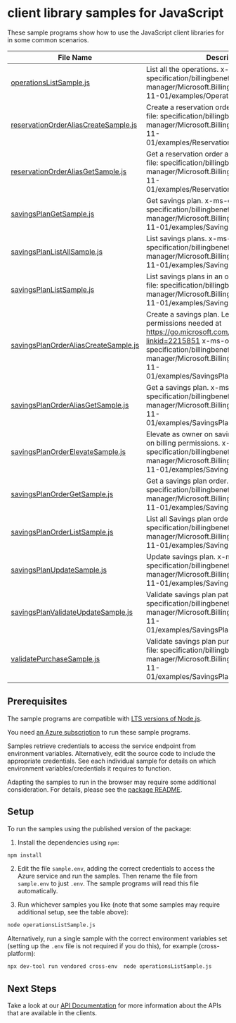 # client library samples for JavaScript

These sample programs show how to use the JavaScript client libraries for in some common scenarios.

| **File Name**                                                             | **Description**                                                                                                                                                                                                                                                        |
| ------------------------------------------------------------------------- | ---------------------------------------------------------------------------------------------------------------------------------------------------------------------------------------------------------------------------------------------------------------------- |
| [operationsListSample.js][operationslistsample]                           | List all the operations. x-ms-original-file: specification/billingbenefits/resource-manager/Microsoft.BillingBenefits/stable/2022-11-01/examples/OperationsGet.json                                                                                                    |
| [reservationOrderAliasCreateSample.js][reservationorderaliascreatesample] | Create a reservation order alias. x-ms-original-file: specification/billingbenefits/resource-manager/Microsoft.BillingBenefits/stable/2022-11-01/examples/ReservationOrderAliasCreate.json                                                                             |
| [reservationOrderAliasGetSample.js][reservationorderaliasgetsample]       | Get a reservation order alias. x-ms-original-file: specification/billingbenefits/resource-manager/Microsoft.BillingBenefits/stable/2022-11-01/examples/ReservationOrderAliasGet.json                                                                                   |
| [savingsPlanGetSample.js][savingsplangetsample]                           | Get savings plan. x-ms-original-file: specification/billingbenefits/resource-manager/Microsoft.BillingBenefits/stable/2022-11-01/examples/SavingsPlanItemGet.json                                                                                                      |
| [savingsPlanListAllSample.js][savingsplanlistallsample]                   | List savings plans. x-ms-original-file: specification/billingbenefits/resource-manager/Microsoft.BillingBenefits/stable/2022-11-01/examples/SavingsPlansList.json                                                                                                      |
| [savingsPlanListSample.js][savingsplanlistsample]                         | List savings plans in an order. x-ms-original-file: specification/billingbenefits/resource-manager/Microsoft.BillingBenefits/stable/2022-11-01/examples/SavingsPlansInOrderList.json                                                                                   |
| [savingsPlanOrderAliasCreateSample.js][savingsplanorderaliascreatesample] | Create a savings plan. Learn more about permissions needed at https://go.microsoft.com/fwlink/?linkid=2215851 x-ms-original-file: specification/billingbenefits/resource-manager/Microsoft.BillingBenefits/stable/2022-11-01/examples/SavingsPlanOrderAliasCreate.json |
| [savingsPlanOrderAliasGetSample.js][savingsplanorderaliasgetsample]       | Get a savings plan. x-ms-original-file: specification/billingbenefits/resource-manager/Microsoft.BillingBenefits/stable/2022-11-01/examples/SavingsPlanOrderAliasGet.json                                                                                              |
| [savingsPlanOrderElevateSample.js][savingsplanorderelevatesample]         | Elevate as owner on savings plan order based on billing permissions. x-ms-original-file: specification/billingbenefits/resource-manager/Microsoft.BillingBenefits/stable/2022-11-01/examples/SavingsPlanOrderElevate.json                                              |
| [savingsPlanOrderGetSample.js][savingsplanordergetsample]                 | Get a savings plan order. x-ms-original-file: specification/billingbenefits/resource-manager/Microsoft.BillingBenefits/stable/2022-11-01/examples/SavingsPlanOrderGet.json                                                                                             |
| [savingsPlanOrderListSample.js][savingsplanorderlistsample]               | List all Savings plan orders. x-ms-original-file: specification/billingbenefits/resource-manager/Microsoft.BillingBenefits/stable/2022-11-01/examples/SavingsPlanOrderList.json                                                                                        |
| [savingsPlanUpdateSample.js][savingsplanupdatesample]                     | Update savings plan. x-ms-original-file: specification/billingbenefits/resource-manager/Microsoft.BillingBenefits/stable/2022-11-01/examples/SavingsPlanUpdate.json                                                                                                    |
| [savingsPlanValidateUpdateSample.js][savingsplanvalidateupdatesample]     | Validate savings plan patch. x-ms-original-file: specification/billingbenefits/resource-manager/Microsoft.BillingBenefits/stable/2022-11-01/examples/SavingsPlanValidateUpdate.json                                                                                    |
| [validatePurchaseSample.js][validatepurchasesample]                       | Validate savings plan purchase. x-ms-original-file: specification/billingbenefits/resource-manager/Microsoft.BillingBenefits/stable/2022-11-01/examples/SavingsPlanValidatePurchase.json                                                                               |

## Prerequisites

The sample programs are compatible with [LTS versions of Node.js](https://github.com/nodejs/release#release-schedule).

You need [an Azure subscription][freesub] to run these sample programs.

Samples retrieve credentials to access the service endpoint from environment variables. Alternatively, edit the source code to include the appropriate credentials. See each individual sample for details on which environment variables/credentials it requires to function.

Adapting the samples to run in the browser may require some additional consideration. For details, please see the [package README][package].

## Setup

To run the samples using the published version of the package:

1. Install the dependencies using `npm`:

```bash
npm install
```

2. Edit the file `sample.env`, adding the correct credentials to access the Azure service and run the samples. Then rename the file from `sample.env` to just `.env`. The sample programs will read this file automatically.

3. Run whichever samples you like (note that some samples may require additional setup, see the table above):

```bash
node operationsListSample.js
```

Alternatively, run a single sample with the correct environment variables set (setting up the `.env` file is not required if you do this), for example (cross-platform):

```bash
npx dev-tool run vendored cross-env  node operationsListSample.js
```

## Next Steps

Take a look at our [API Documentation][apiref] for more information about the APIs that are available in the clients.

[operationslistsample]: https://github.com/Azure/azure-sdk-for-js/blob/main/sdk/billingbenefits/arm-billingbenefits/samples/v1/javascript/operationsListSample.js
[reservationorderaliascreatesample]: https://github.com/Azure/azure-sdk-for-js/blob/main/sdk/billingbenefits/arm-billingbenefits/samples/v1/javascript/reservationOrderAliasCreateSample.js
[reservationorderaliasgetsample]: https://github.com/Azure/azure-sdk-for-js/blob/main/sdk/billingbenefits/arm-billingbenefits/samples/v1/javascript/reservationOrderAliasGetSample.js
[savingsplangetsample]: https://github.com/Azure/azure-sdk-for-js/blob/main/sdk/billingbenefits/arm-billingbenefits/samples/v1/javascript/savingsPlanGetSample.js
[savingsplanlistallsample]: https://github.com/Azure/azure-sdk-for-js/blob/main/sdk/billingbenefits/arm-billingbenefits/samples/v1/javascript/savingsPlanListAllSample.js
[savingsplanlistsample]: https://github.com/Azure/azure-sdk-for-js/blob/main/sdk/billingbenefits/arm-billingbenefits/samples/v1/javascript/savingsPlanListSample.js
[savingsplanorderaliascreatesample]: https://github.com/Azure/azure-sdk-for-js/blob/main/sdk/billingbenefits/arm-billingbenefits/samples/v1/javascript/savingsPlanOrderAliasCreateSample.js
[savingsplanorderaliasgetsample]: https://github.com/Azure/azure-sdk-for-js/blob/main/sdk/billingbenefits/arm-billingbenefits/samples/v1/javascript/savingsPlanOrderAliasGetSample.js
[savingsplanorderelevatesample]: https://github.com/Azure/azure-sdk-for-js/blob/main/sdk/billingbenefits/arm-billingbenefits/samples/v1/javascript/savingsPlanOrderElevateSample.js
[savingsplanordergetsample]: https://github.com/Azure/azure-sdk-for-js/blob/main/sdk/billingbenefits/arm-billingbenefits/samples/v1/javascript/savingsPlanOrderGetSample.js
[savingsplanorderlistsample]: https://github.com/Azure/azure-sdk-for-js/blob/main/sdk/billingbenefits/arm-billingbenefits/samples/v1/javascript/savingsPlanOrderListSample.js
[savingsplanupdatesample]: https://github.com/Azure/azure-sdk-for-js/blob/main/sdk/billingbenefits/arm-billingbenefits/samples/v1/javascript/savingsPlanUpdateSample.js
[savingsplanvalidateupdatesample]: https://github.com/Azure/azure-sdk-for-js/blob/main/sdk/billingbenefits/arm-billingbenefits/samples/v1/javascript/savingsPlanValidateUpdateSample.js
[validatepurchasesample]: https://github.com/Azure/azure-sdk-for-js/blob/main/sdk/billingbenefits/arm-billingbenefits/samples/v1/javascript/validatePurchaseSample.js
[apiref]: https://learn.microsoft.com/javascript/api/@azure/arm-billingbenefits?view=azure-node-preview
[freesub]: https://azure.microsoft.com/free/
[package]: https://github.com/Azure/azure-sdk-for-js/tree/main/sdk/billingbenefits/arm-billingbenefits/README.md
